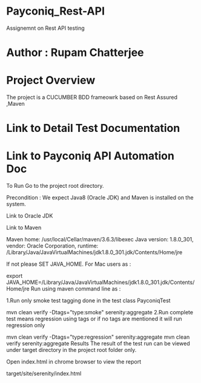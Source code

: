 # Payconiq_Rest-API
Assignemnt on Rest API testing


# Author : Rupam Chatterjee
# Project Overview
The project is a CUCUMBER BDD frameowrk based on Rest Assured ,Maven 
# Link to Detail Test Documentation
# Link to Payconiq API Automation Doc

To Run
Go to the project root directory.

Precondition : We expect Java8 (Oracle JDK) and Maven is installed on the system.

Link to Oracle JDK

Link to Maven

Maven home: /usr/local/Cellar/maven/3.6.3/libexec
Java version: 1.8.0_301, vendor: Oracle Corporation, runtime: /Library/Java/JavaVirtualMachines/jdk1.8.0_301.jdk/Contents/Home/jre

If not please SET JAVA_HOME. For Mac users as :

 export JAVA_HOME=/Library/Java/JavaVirtualMachines/jdk1.8.0_301.jdk/Contents/Home/jre
Run using maven command line as :

1.Run only smoke test tagging done in the test class PayconiqTest

mvn clean verify -Dtags="type:smoke" serenity:aggregate 
2.Run complete test means regression using tags or if no tags are mentioned it will run regression only

 mvn clean verify -Dtags="type:regression" serenity:aggregate
 mvn clean verify serenity:aggregate 
Results
The result of the test run can be viewed under target directory in the project root folder only.

Open index.html in chrome browser to view the report

target/site/serenity/index.html
